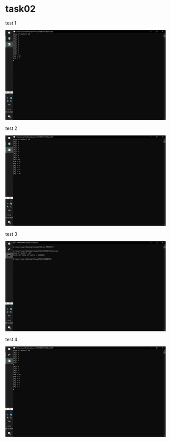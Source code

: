 # task02

test 1

![test1](task02/t1.png)

test 2

![test2](task02/t2.png)

test 3

![test3](task02/t3.png)

test 4

![test4](task02/t4.png)
